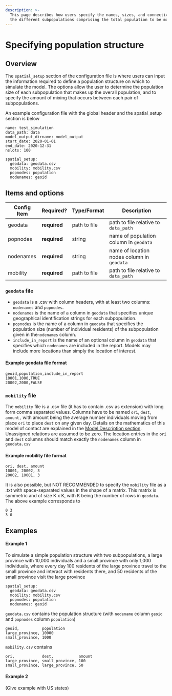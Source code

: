 ```yaml
---
description: >-
  This page describes how users specify the names, sizes, and connectivities of
  the different subpopulations comprising the total population to be modeled
---
```


# Specifying population structure

## Overview

The `spatial_setup` section of the configuration file is where users can input the information required to define a population structure on which to simulate the model. The options allow the user to determine the population size of each subpopulation that makes up the overall population, and to specify the amount of mixing that occurs between each pair of subpopulations.&#x20;

An example configuration file with the global header and the spatial\_setup section is below

```
name: test_simulation
data_path: data
model_output_dirname: model_output
start_date: 2020-01-01
end_date: 2020-12-31
nslots: 100

spatial_setup:
  geodata: geodata.csv
  mobility: mobility.csv
  popnodes: population
  nodenames: geoid
```

## Items and options



| Config Item | Required?    | Type/Format  | Description                                |
| ----------- | ------------ | ------------ | ------------------------------------------ |
| geodata     | **required** | path to file | path to file relative to `data_path`       |
| popnodes    | **required** | string       | name of population column in `geodata`     |
| nodenames   | **required** | string       | name of location nodes column in `geodata` |
| mobility    | **required** | path to file | path to file relative to `data_path`       |

### `geodata` file

* `geodata` is a .csv with column headers, with at least two columns: `nodenames` and `popnodes`.
* `nodenames` is the name of a column in `geodata` that specifies unique geographical identification strings for each subpopulation.&#x20;
* `popnodes` is the name of a column in `geodata` that specifies the population size (number of individual residents) of the subpopulation given in the`nodenames` column.
* `include_in_report` is the name of an optional column in `geodata` that specifies which `nodenames` are included in the report. Models may include more locations than simply the location of interest.

#### Example geodata file format

```
geoid,population,include_in_report
10001,1000,TRUE
20002,2000,FALSE
```

### `mobility` file

The `mobility` file is a .csv file (it has to contain .csv as extension) with long form comma separated values. Columns have to be named `ori`, `dest`, `amount,` with amount being the average number individuals moving from place `ori` to place `dest` on any given day. Details on the mathematics of this model of contact are explained in the [Model Description section](../model-description.md#mixing-between-subpopulations). Unassigned relations are assumed to be zero. The location entries in the `ori` and `dest` columns should match exactly the `nodenames` column in `geodata.csv`

#### Example mobility file format

```
ori, dest, amount
10001, 20002, 3
20002, 10001, 3
```

It is also possible, but NOT RECOMMENDED to specify the `mobility` file as a .txt with space-separated values in the shape of a matrix. This matrix is symmetric and of size K x K, with K being the number of rows in `geodata`. The above example corresponds to

```
0 3
3 0
```

## Examples

#### Example 1

To simulate a simple population structure with two subpopulations, a large province with 10,000 individuals and a small province with only 1,000 individuals, where every day 100 residents of the large province travel to the small province and interact with residents there, and 50 residents of the small province visit the large province

```
spatial_setup:
  geodata: geodata.csv
  mobility: mobility.csv
  popnodes: population
  nodenames: geoid
```

`geodata.csv` contains the population structure (with `nodename` column `geoid` and `popnodes` column `population`)

```
geoid,          population
large_province, 10000
small_province, 1000
```

`mobility.csv` contains

```
ori,            dest,           amount
large_province, small_province, 100
small_province, large_province, 50
```

#### Example 2

(Give example with US states)
